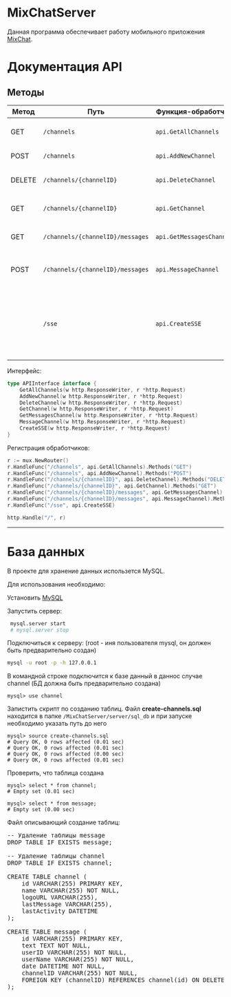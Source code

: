 # MixChatServer
Данная программа обеспечивает работу мобильного приложения [MixChat](https://github.com/MixFon/MixChat). 

# Документация API

## Методы

| Метод    | Путь                              | Функция-обработчик    | Описание                             |
|-----------|-----------------------------------|-----------------------|--------------------------------------|
| GET       | `/channels`                       | `api.GetAllChannels`  | Получить список всех каналов.       |
| POST      | `/channels`                       | `api.AddNewChannel`   | Добавить новый канал.               |
| DELETE    | `/channels/{channelID}`           | `api.DeleteChannel`   | Удалить канал по его `channelID`.   |
| GET       | `/channels/{channelID}`           | `api.GetChannel`      | Получить информацию о канале.       |
| GET       | `/channels/{channelID}/messages`  | `api.GetMessagesChannel` | Получить сообщения в канале.    |
| POST      | `/channels/{channelID}/messages`  | `api.MessageChannel`  | Отправить новое сообщение в канал. |
|           | `/sse`                            | `api.CreateSSE`       | Создать Server-Sent Events (SSE) для взаимодействия с клиентами в режиме реального времени. |

Интерфейс:

```go
type APIInterface interface {
	GetAllChannels(w http.ResponseWriter, r *http.Request)
	AddNewChannel(w http.ResponseWriter, r *http.Request)
	DeleteChannel(w http.ResponseWriter, r *http.Request)
	GetChannel(w http.ResponseWriter, r *http.Request)
	GetMessagesChannel(w http.ResponseWriter, r *http.Request)
	MessageChannel(w http.ResponseWriter, r *http.Request)
	CreateSSE(w http.ResponseWriter, r *http.Request)
}
```

Регистрация обработчиков:

```go
r := mux.NewRouter()
r.HandleFunc("/channels", api.GetAllChannels).Methods("GET")
r.HandleFunc("/channels", api.AddNewChannel).Methods("POST")
r.HandleFunc("/channels/{channelID}", api.DeleteChannel).Methods("DELETE")
r.HandleFunc("/channels/{channelID}", api.GetChannel).Methods("GET")
r.HandleFunc("/channels/{channelID}/messages", api.GetMessagesChannel).Methods("GET")
r.HandleFunc("/channels/{channelID}/messages", api.MessageChannel).Methods("POST")
r.HandleFunc("/sse", api.CreateSSE)

http.Handle("/", r)
```
---

# База данных

В проекте для хранение данных использется MySQL.

Для использования необходимо: 

Установить [MySQL](https://dev.mysql.com/doc/refman/8.0/en/macos-installation.html)

Запустить сервер:
```bash
 mysql.server start
 # mysql.server stop
```

Подключиться к серверу: (root - иня пользователя mysql, он должен быть предварительно создан)
```bash
mysql -u root -p -h 127.0.0.1
```
В командной строке подключится к базе данный в даннос случае channel (БД должна быть предварительно создана)
```mysql
mysql> use channel
```
Запистить скрипт по созданию таблиц.
Файл **create-channels.sql** находится в папке `/MixChatServer/server/sql_db` и при запуске необходимо указать путь до него

```mysql
mysql> source create-channels.sql
# Query OK, 0 rows affected (0.01 sec)
# Query OK, 0 rows affected (0.01 sec)
# Query OK, 0 rows affected (0.00 sec)
# Query OK, 0 rows affected (0.01 sec)
```
Проверить, что таблица создана
```mysql
mysql> select * from channel;
# Empty set (0.01 sec)

mysql> select * from message;
# Empty set (0.00 sec)
```

Файл описывающий создание таблиц:

<pre>
-- Удаление таблицы message
DROP TABLE IF EXISTS message;

-- Удаление таблицы channel
DROP TABLE IF EXISTS channel;

CREATE TABLE channel (
    id VARCHAR(255) PRIMARY KEY,
    name VARCHAR(255) NOT NULL,
    logoURL VARCHAR(255),
    lastMessage VARCHAR(255),
    lastActivity DATETIME
);

CREATE TABLE message (
    id VARCHAR(255) PRIMARY KEY,
    text TEXT NOT NULL,
    userID VARCHAR(255) NOT NULL,
    userName VARCHAR(255) NOT NULL,
    date DATETIME NOT NULL,
    channelID VARCHAR(255) NOT NULL,
    FOREIGN KEY (channelID) REFERENCES channel(id) ON DELETE CASCADE ON UPDATE CASCADE
);
</pre>
